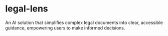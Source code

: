 # legal-lens
 An AI solution that simplifies complex legal documents into clear, accessible guidance, empowering users to make informed decisions.
